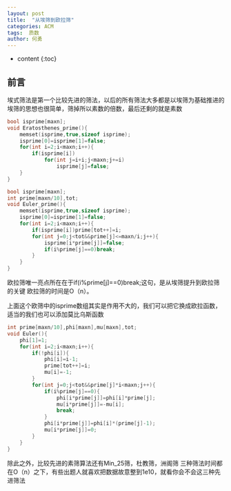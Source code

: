 ```yaml
---
layout: post
title:  "从埃筛到欧拉筛"
categories: ACM
tags:  质数
author: 何勇
---
```


* content
{:toc}


## 前言

埃式筛法是第一个比较先进的筛法，以后的所有筛法大多都是以埃筛为基础推进的
埃筛的思想也很简单，筛掉所以素数的倍数，最后还剩的就是素数

```c
bool isprime[maxn];
void Eratosthenes_prime(){
    memset(isprime,true,sizeof isprime);
    isprime[0]=isprime[1]=false;
    for(int i=2;i<maxn;i++){
        if(isprime[i])
            for(int j=i+i;j<maxn;j+=i)
                isprime[j]=false;
    }
}
```
```c
bool isprime[maxn];
int prime[maxn/10],tot;
void Euler_prime(){
    memset(isprime,true,sizeof isprime);
    isprime[0]=isprime[1]=false;
    for(int i=2;i<maxn;i++){
        if(isprime[i])prime[tot++]=i;
        for(int j=0;j<tot&&prime[j]<=maxn/i;j++){
            isprime[i*prime[j]]=false;
            if(i%prime[j]==0)break;
        }
    }
}
```

欧拉筛唯一亮点所在在于if(i%prime[j]==0)break;这句，是从埃筛提升到欧拉筛的关键
欧拉筛的时间是O（n）。

上面这个欧筛中的isprime数组其实是作用不大的，我们可以把它换成欧拉函数，适当的我们也可以添加莫比乌斯函数

```cpp
int prime[maxn/10],phi[maxn],mu[maxn],tot;
void Euler(){
    phi[1]=1;
    for(int i=2;i<maxn;i++){
        if(!phi[i]){
            phi[i]=i-1;
            prime[tot++]=i;
            mu[i]=-1;
        }
        for(int j=0;j<tot&&prime[j]*i<maxn;j++){
            if(i%prime[j]==0){
                phi[i*prime[j]]=phi[i]*prime[j];
                mu[i*prime[j]]=-mu[i];
                break;
            }
            phi[i*prime[j]]=phi[i]*(prime[j]-1);
            mu[i*prime[j]]=0;
        }
    }
}
```

除此之外，比较先进的素筛算法还有Min_25筛，杜教筛，洲阁筛
三种筛法时间都在O（n）之下，有些出题人就喜欢把数据故意整到1e10，就看你会不会这三种先进筛法

